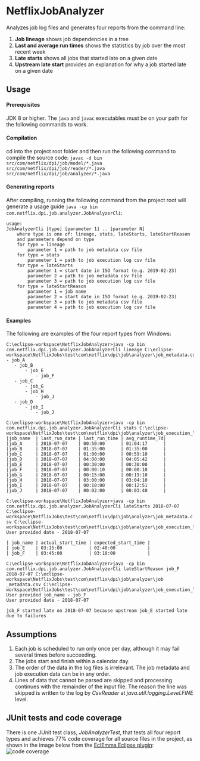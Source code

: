 # NetflixJobAnalyzer
Analyzes job log files and generates four reports from the command line:
1. **Job lineage** shows job dependencies in a tree
1. **Last and average run times** shows the statistics by job over the most recent week
1. **Late starts** shows all jobs that started late on a given date
1. **Upstream late start** provides an explanation for why a job started late on a given date

## Usage
#### Prerequisites
JDK 8 or higher.  The `java` and `javac` executables must be on your path for the following commands to work.
#### Compilation
cd into the project root folder and then run the following command to compile the source code:
`javac -d bin src/com/netflix/dpi/job/model/*.java src/com/netflix/dpi/job/reader/*.java src/com/netflix/dpi/job/analyzer/*.java`
#### Generating reports
After compiling, running the following command from the project root will generate a usage guide `java -cp bin com.netflix.dpi.job.analyzer.JobAnalyzerCli`:
```
usage:
JobAnalyzerCli [type] [parameter 1] .. [parameter N]
    where type is one of: lineage, stats, lateStarts, lateStartReason
    and parameters depend on type
    for type = lineage
        parameter 1 = path to job metadata csv file
    for type = stats
        parameter 1 = path to job execution log csv file
    for type = lateStarts
        parameter 1 = start date in ISO format (e.g. 2019-02-23)
        parameter 2 = path to job metadata csv file
        parameter 3 = path to job execution log csv file
    for type = lateStartReason
        parameter 1 = job name
        parameter 2 = start date in ISO format (e.g. 2019-02-23)
        parameter 3 = path to job metadata csv file
        parameter 4 = path to job execution log csv file
 ```
 #### Examples
 The following are examples of the four report types from Windows:
 ```
 C:\eclipse-workspace\NetflixJobAnalyzer>java -cp bin com.netflix.dpi.job.analyzer.JobAnalyzerCli lineage C:\eclipse-workspace\NetflixJobs\test\com\netflix\dpi\job\analyzer\job_metadata.csv
- job_A
    - job_B
        - job_E
            - job_F
    - job_C
        - job_G
        - job_H
            - job_J
    - job_D
        - job_I
            - job_J

C:\eclipse-workspace\NetflixJobAnalyzer>java -cp bin com.netflix.dpi.job.analyzer.JobAnalyzerCli stats C:\eclipse-workspace\NetflixJobs\test\com\netflix\dpi\job\analyzer\job_execution_log.csv
|job_name  | last_run_date | last_run_time | avg_runtime_7d|
|job_A     | 2018-07-07    | 00:50:00      | 01:04:17      |
|job_B     | 2018-07-07    | 01:35:00      | 01:35:00      |
|job_C     | 2018-07-07    | 01:00:00      | 00:59:10      |
|job_D     | 2018-07-07    | 04:00:00      | 04:05:42      |
|job_E     | 2018-07-07    | 00:30:00      | 00:30:00      |
|job_F     | 2018-07-07    | 00:00:10      | 00:00:10      |
|job_G     | 2018-07-07    | 00:15:00      | 00:19:10      |
|job_H     | 2018-07-07    | 03:00:00      | 03:04:10      |
|job_I     | 2018-07-07    | 00:10:00      | 00:12:51      |
|job_J     | 2018-07-07    | 00:02:00      | 00:03:40      |

C:\eclipse-workspace\NetflixJobAnalyzer>java -cp bin com.netflix.dpi.job.analyzer.JobAnalyzerCli lateStarts 2018-07-07 C:\eclipse-workspace\NetflixJobs\test\com\netflix\dpi\job\analyzer\job_metadata.c
sv C:\eclipse-workspace\NetflixJobs\test\com\netflix\dpi\job\analyzer\job_execution_log.csv
User provided date - 2018-07-07

| job_name | actual_start_time | expected_start_time |
| job_E    | 03:15:00          | 02:40:00            |
| job_F    | 03:45:00          | 03:10:00            |

C:\eclipse-workspace\NetflixJobAnalyzer>java -cp bin com.netflix.dpi.job.analyzer.JobAnalyzerCli lateStartReason job_F 2018-07-07 C:\eclipse-workspace\NetflixJobs\test\com\netflix\dpi\job\analyzer\job
_metadata.csv C:\eclipse-workspace\NetflixJobs\test\com\netflix\dpi\job\analyzer\job_execution_log.csv
User provided job_name - job_F
User provided date - 2018-07-07

job_F started late on 2018-07-07 because upstream job_E started late due to failures

 ```
 ## Assumptions
 1. Each job is scheduled to run only once per day, although it may fail several times before succeeding.
 1. The jobs start and finish within a calendar day.
 1. The order of the data in the log files is irrelevant.  The job metadata and job execution data can be in any order.
 1. Lines of data that cannot be parsed are skipped and processing continues with the remainder of the input file.  The reason the line was skipped is written to the log by *CsvReader* at *java.util.logging.Level.FINE* level.

## JUnit tests and code coverage
There is one JUnit test class, *JobAnalyzerTest*, that tests all four report types and achieves 77% code coverage for all source files in the project, as shown in the image below from the [EclEmma Eclipse plugin](https://www.eclemma.org/):
![code coverage](https://i.imgur.com/qG5Vs3A.png)
